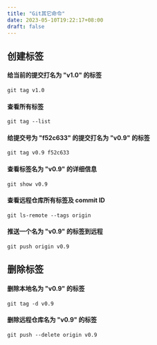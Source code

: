```yaml
---
title: "Git其它命令"
date: 2023-05-10T19:22:17+08:00
draft: false
---
```


## 创建标签
#### 给当前的提交打名为 "v1.0" 的标签
```shell
git tag v1.0
```
#### 查看所有标签
```shell
git tag --list
```
#### 给提交号为 "f52c633" 的提交打名为 "v0.9" 的标签
```shell
git tag v0.9 f52c633
```
#### 查看标签名为 "v0.9" 的详细信息
```shell
git show v0.9
```
#### 查看远程仓库所有标签及 commit ID
```shell
git ls-remote --tags origin
```
#### 推送一个名为 "v0.9" 的标签到远程
```shell
git push origin v0.9
```
## 删除标签
#### 删除本地名为 "v0.9" 的标签
```shell
git tag -d v0.9
```
#### 删除远程仓库名为 "v0.9" 的标签 
```shell
git push --delete origin v0.9
```

